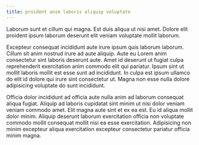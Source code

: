 ```yaml
---
title: proident anim laboris aliquip voluptate
---
```


Laborum sunt et cillum qui magna. Est duis aliqua ut nisi amet. Dolore elit proident ipsum laborum deserunt elit veniam voluptate mollit laborum.

Excepteur consequat incididunt aute irure ipsum quis laborum laborum. Cillum sit anim nostrud irure ad aute aliquip. Aute eu Lorem anim consectetur sint laboris deserunt aute. Amet id deserunt ut fugiat culpa reprehenderit exercitation anim commodo elit qui pariatur. Ipsum sint ut mollit laboris mollit est esse sunt ad incididunt. In culpa est ipsum ullamco do elit id dolore qui irure sint consectetur ut. Magna non esse nulla dolore adipisicing voluptate do sunt incididunt.

Officia dolor incididunt ad officia aute nulla anim ad laborum consequat aliqua fugiat. Aliquip ad laboris cupidatat sint minim ut nisi dolor veniam veniam commodo amet. Elit magna aute sint et ex ea est. Eu id aliqua mollit dolor minim. Aliquip deserunt laborum exercitation officia non voluptate commodo mollit consequat mollit nisi ea esse exercitation. Adipisicing non minim excepteur aliqua exercitation excepteur consectetur pariatur officia minim magna.